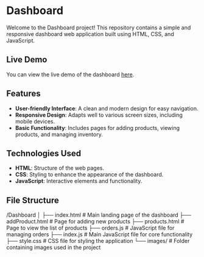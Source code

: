 # Dashboard

Welcome to the Dashboard project! This repository contains a simple and responsive dashboard web application built using HTML, CSS, and JavaScript.

## Live Demo

You can view the live demo of the dashboard [here](https://rahmayahiaa.github.io/Dashboard/).

## Features

- **User-friendly Interface**: A clean and modern design for easy navigation.
- **Responsive Design**: Adapts well to various screen sizes, including mobile devices.
- **Basic Functionality**: Includes pages for adding products, viewing products, and managing inventory.

## Technologies Used

- **HTML**: Structure of the web pages.
- **CSS**: Styling to enhance the appearance of the dashboard.
- **JavaScript**: Interactive elements and functionality.

## File Structure

/Dashboard
│
├── index.html         # Main landing page of the dashboard
├── addProduct.html    # Page for adding new products
├── products.html      # Page to view the list of products
├── orders.js          # JavaScript file for managing orders
├── index.js           # Main JavaScript file for core functionality
├── style.css          # CSS file for styling the application
└── images/            # Folder containing images used in the project




